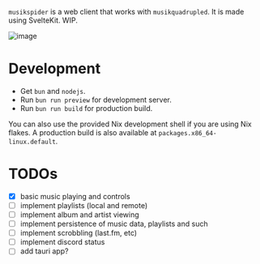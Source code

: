 `musikspider` is a web client that works with `musikquadrupled`. It is made using SvelteKit. WIP.

![image](https://github.com/yusdacra/musikspider/assets/19897088/d5b407cf-ea14-4c62-af79-453fed84bace)

# Development

- Get `bun` and `nodejs`.
- Run `bun run preview` for development server.
- Run `bun run build` for production build.

You can also use the provided Nix development shell if you are using Nix flakes.
A production build is also available at `packages.x86_64-linux.default`.

# TODOs

- [x] basic music playing and controls
- [ ] implement playlists (local and remote)
- [ ] implement album and artist viewing
- [ ] implement persistence of music data, playlists and such
- [ ] implement scrobbling (last.fm, etc)
- [ ] implement discord status
- [ ] add tauri app?
